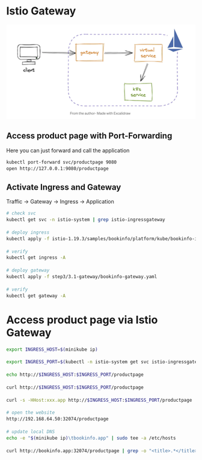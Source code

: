 
# Istio Gateway
![Screenshot](/img/istio-gateway.png)

## Access product page with Port-Forwarding

Here you can just forward and call the application
```bash
kubectl port-forward svc/productpage 9080
open http://127.0.0.1:9080/productpage
```

## Activate Ingress and Gateway
Traffic -> Gateway -> Ingress -> Application

```bash
# check svc
kubectl get svc -n istio-system | grep istio-ingressgateway

# deploy ingress
kubectl apply -f istio-1.19.3/samples/bookinfo/platform/kube/bookinfo-ingress.yaml

# verify
kubectl get ingress -A

# deploy gateway
kubectl apply -f step3/3.1-gateway/bookinfo-gateway.yaml

# verify
kubectl get gateway -A
```

# Access product page via Istio Gateway
```bash
export INGRESS_HOST=$(minikube ip)

export INGRESS_PORT=$(kubectl -n istio-system get svc istio-ingressgateway -o jsonpath='{.spec.ports[?(@.name=="http2")].nodePort}')

echo http://$INGRESS_HOST:$INGRESS_PORT/productpage

curl http://$INGRESS_HOST:$INGRESS_PORT/productpage

curl -s -HHost:xxx.app http://$INGRESS_HOST:$INGRESS_PORT/productpage | grep -o "<title>.*</title>"

# open the website
http://192.168.64.50:32074/productpage

# update local DNS
echo -e "$(minikube ip)\tbookinfo.app" | sudo tee -a /etc/hosts

curl http://bookinfo.app:32074/productpage | grep -o "<title>.*</title>"

```